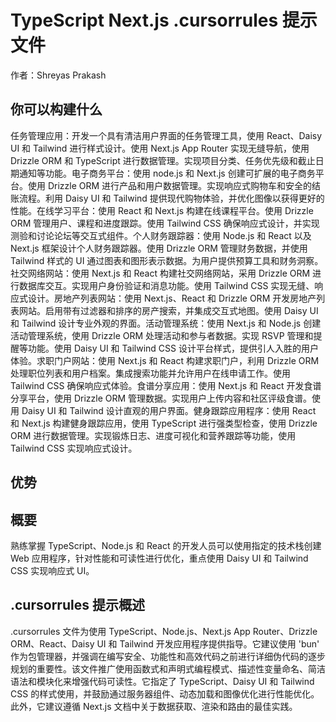 # TypeScript Next.js .cursorrules 提示文件

作者：Shreyas Prakash

## 你可以构建什么

任务管理应用：开发一个具有清洁用户界面的任务管理工具，使用 React、Daisy UI 和 Tailwind 进行样式设计。使用 Next.js App Router 实现无缝导航，使用 Drizzle ORM 和 TypeScript 进行数据管理。实现项目分类、任务优先级和截止日期通知等功能。电子商务平台：使用 node.js 和 Next.js 创建可扩展的电子商务平台。使用 Drizzle ORM 进行产品和用户数据管理。实现响应式购物车和安全的结账流程。利用 Daisy UI 和 Tailwind 提供现代购物体验，并优化图像以获得更好的性能。在线学习平台：使用 React 和 Next.js 构建在线课程平台。使用 Drizzle ORM 管理用户、课程和进度跟踪。使用 Tailwind CSS 确保响应式设计，并实现测验和讨论论坛等交互式组件。个人财务跟踪器：使用 Node.js 和 React 以及 Next.js 框架设计个人财务跟踪器。使用 Drizzle ORM 管理财务数据，并使用 Tailwind 样式的 UI 通过图表和图形表示数据。为用户提供预算工具和财务洞察。社交网络网站：使用 Next.js 和 React 构建社交网络网站，采用 Drizzle ORM 进行数据库交互。实现用户身份验证和消息功能。使用 Tailwind CSS 实现无缝、响应式设计。房地产列表网站：使用 Next.js、React 和 Drizzle ORM 开发房地产列表网站。启用带有过滤器和排序的房产搜索，并集成交互式地图。使用 Daisy UI 和 Tailwind 设计专业外观的界面。活动管理系统：使用 Next.js 和 Node.js 创建活动管理系统，使用 Drizzle ORM 处理活动和参与者数据。实现 RSVP 管理和提醒等功能。使用 Daisy UI 和 Tailwind CSS 设计平台样式，提供引人入胜的用户体验。求职门户网站：使用 Next.js 和 React 构建求职门户，利用 Drizzle ORM 处理职位列表和用户档案。集成搜索功能并允许用户在线申请工作。使用 Tailwind CSS 确保响应式体验。食谱分享应用：使用 Next.js 和 React 开发食谱分享平台，使用 Drizzle ORM 管理数据。实现用户上传内容和社区评级食谱。使用 Daisy UI 和 Tailwind 设计直观的用户界面。健身跟踪应用程序：使用 React 和 Next.js 构建健身跟踪应用，使用 TypeScript 进行强类型检查，使用 Drizzle ORM 进行数据管理。实现锻炼日志、进度可视化和营养跟踪等功能，使用 Tailwind CSS 实现响应式设计。

## 优势


## 概要
熟练掌握 TypeScript、Node.js 和 React 的开发人员可以使用指定的技术栈创建 Web 应用程序，针对性能和可读性进行优化，重点使用 Daisy UI 和 Tailwind CSS 实现响应式 UI。

## .cursorrules 提示概述
.cursorrules 文件为使用 TypeScript、Node.js、Next.js App Router、Drizzle ORM、React、Daisy UI 和 Tailwind 开发应用程序提供指导。它建议使用 'bun' 作为包管理器，并强调在编写安全、功能性和高效代码之前进行详细伪代码的逐步规划的重要性。该文件推广使用函数式和声明式编程模式、描述性变量命名、简洁语法和模块化来增强代码可读性。它指定了 TypeScript、Daisy UI 和 Tailwind CSS 的样式使用，并鼓励通过服务器组件、动态加载和图像优化进行性能优化。此外，它建议遵循 Next.js 文档中关于数据获取、渲染和路由的最佳实践。
